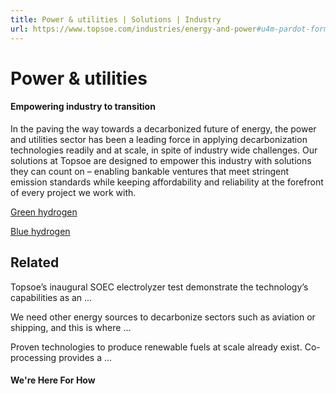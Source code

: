 ```yaml
---
title: Power & utilities | Solutions | Industry
url: https://www.topsoe.com/industries/energy-and-power#u4m-pardot-form
---
```


# Power & utilities

#### **Empowering industry to transition**

In the paving the way towards a decarbonized future of energy, the power and utilities sector has been a leading force in applying decarbonization technologies readily and at scale, in spite of industry wide challenges. Our solutions at Topsoe are designed to empower this industry with solutions they can count on – enabling bankable ventures that meet stringent emission standards while keeping affordability and reliability at the forefront of every project we work with.

[Green hydrogen](/processes/green-hydrogen)

[Blue hydrogen](/blue-hydrogen)

## Related

Topsoe’s inaugural SOEC electrolyzer test demonstrate the technology’s capabilities as an ...

We need other energy sources to decarbonize sectors such as aviation or shipping, and this is where ...

Proven technologies to produce renewable fuels at scale already exist. Co-processing provides a ...

#### We're Here For How